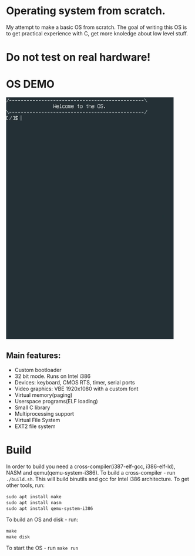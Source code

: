 # Operating system from scratch.
My attempt to make a basic OS from scratch.
The goal of writing this OS is to get practical experience with C, get more knoledge about low level stuff.

# Do not test on real hardware!

# OS DEMO
![OS DEMO](os_demo.gif)

## Main features:
* Custom bootloader
* 32 bit mode. Runs on Intel i386
* Devices: keyboard, CMOS RTS, timer, serial ports
* Video graphics: VBE 1920x1080 with a custom font
* Virtual memory(paging)
* Userspace programs(ELF loading)
* Small C library
* Multiprocessing support
* Virtual File System
* EXT2 file system

# Build
In order to build you need a cross-compiler(i387-elf-gcc, i386-elf-ld), NASM and qemu(qemu-system-i386).
To build a cross-compiler - run `./build.sh`. This will build binutils and gcc for Intel i386 architecture.
To get other tools, run:
```
sudo apt install make
sudo apt install nasm
sudo apt install qemu-system-i386
```

To build an OS and disk - run:
```
make
make disk
```

To start the OS - run `make run`
